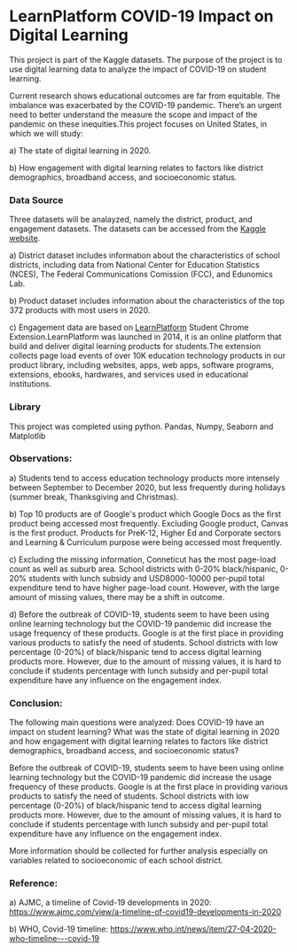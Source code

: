 # LearnPlatform COVID-19 Impact on Digital Learning
This project is part of the Kaggle datasets. The purpose of the project is to use digital learning data to analyze the impact of COVID-19 on student learning.

Current research shows educational outcomes are far from equitable. The imbalance was exacerbated by the COVID-19 pandemic. There’s an urgent need to better understand the measure the scope and impact of the pandemic on these inequities.This project focuses on United States, in which we will study:

a) The state of digital learning in 2020.

b) How engagement with digital learning relates to factors like district demographics, broadband access, and socioeconomic status.

### Data Source
Three datasets will be analayzed, namely the district, product, and engagement datasets. The datasets can be accessed from the [Kaggle website](https://www.kaggle.com/c/learnplatform-covid19-impact-on-digital-learning/data).

a) District dataset includes information about the characteristics of school districts, including data from National Center for Education Statistics (NCES), The Federal Communications Comission (FCC), and Edunomics Lab.

b) Product dataset includes information about the characteristics of the top 372 products with most users in 2020.

c) Engagement data are based on [LearnPlatform](https://learnplatform.com/) Student Chrome Extension.LearnPlatform was launched in 2014, it is an online platform that build and deliver digital learning products for students.The extension collects page load events of over 10K education technology products in our product library, including websites, apps, web apps, software programs, extensions, ebooks, hardwares, and services used in educational institutions.

### Library
This project was completed using python.
Pandas, Numpy, Seaborn and Matplotlib 

### Observations:
a) Students tend to access education technology products more intensely between September to December 2020, but less frequently during holidays (summer break, Thanksgiving and Christmas).

b) Top 10 products are of Google's product which Google Docs as the first product being accessed most frequently. Excluding Google product, Canvas is the first product. Products for PreK-12, Higher Ed and Corporate sectors and Learning & Curriculum purpose were being accessed most frequently.

c) Excluding the missing information, Conneticut has the most page-load count as well as suburb area. School districts with 0-20% black/hispanic, 0-20% students with lunch subsidy and USD8000-10000 per-pupil total expenditure tend to have higher page-load count. However, with the large amount of missing values, there may be a shift in outcome.

d) Before the outbreak of COVID-19, students seem to have been using online learning technology but the COVID-19 pandemic did increase the usage frequency of these products. Google is at the first place in providing various products to satisfy the need of students. School districts with low percentage (0-20%) of black/hispanic tend to access digital learning products more. However, due to the amount of missing values, it is hard to conclude if students percentage with lunch subsidy and per-pupil total expenditure have any influence on the engagement index.

### Conclusion:

The following main questions were analyzed: Does COVID-19 have an impact on student learning? What was the state of digital learning in 2020 and how engagement with digital learning relates to factors like district demographics, broadband access, and socioeconomic status?

Before the outbreak of COVID-19, students seem to have been using online learning technology but the COVID-19 pandemic did increase the usage frequency of these products. Google is at the first place in providing various products to satisfy the need of students. School districts with low percentage (0-20%) of black/hispanic tend to access digital learning products more. However, due to the amount of missing values, it is hard to conclude if students percentage with lunch subsidy and per-pupil total expenditure have any influence on the engagement index.

More information should be collected for further analysis especially on variables related to socioeconomic of each school district.

### Reference:
a) AJMC, a timeline of Covid-19 developments in 2020: https://www.ajmc.com/view/a-timeline-of-covid19-developments-in-2020

b) WHO, Covid-19 timeline: https://www.who.int/news/item/27-04-2020-who-timeline---covid-19
